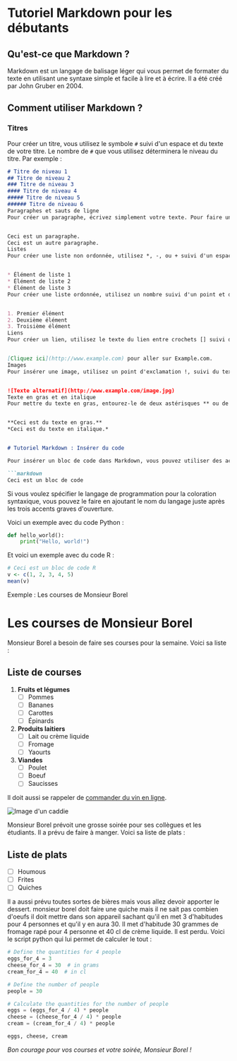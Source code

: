 # Tutoriel Markdown pour les débutants

## Qu'est-ce que Markdown ?

Markdown est un langage de balisage léger qui vous permet de formater du texte en utilisant une syntaxe simple et facile à lire et à écrire. Il a été créé par John Gruber en 2004.

## Comment utiliser Markdown ?

### Titres

Pour créer un titre, vous utilisez le symbole `#` suivi d'un espace et du texte de votre titre. Le nombre de `#` que vous utilisez déterminera le niveau du titre. Par exemple :

```markdown
# Titre de niveau 1
## Titre de niveau 2
### Titre de niveau 3
#### Titre de niveau 4
##### Titre de niveau 5
###### Titre de niveau 6
Paragraphes et sauts de ligne
Pour créer un paragraphe, écrivez simplement votre texte. Pour faire un saut de ligne, ajoutez deux espaces à la fin de la ligne.


Ceci est un paragraphe.
Ceci est un autre paragraphe.
Listes
Pour créer une liste non ordonnée, utilisez *, -, ou + suivi d'un espace et du texte de l'élément de la liste. Par exemple :


* Élément de liste 1
* Élément de liste 2
* Élément de liste 3
Pour créer une liste ordonnée, utilisez un nombre suivi d'un point et d'un espace. Par exemple :


1. Premier élément
2. Deuxième élément
3. Troisième élément
Liens
Pour créer un lien, utilisez le texte du lien entre crochets [] suivi de l'URL entre parenthèses (). Par exemple :


[Cliquez ici](http://www.example.com) pour aller sur Example.com.
Images
Pour insérer une image, utilisez un point d'exclamation !, suivi du texte alternatif entre crochets [] et de l'URL de l'image entre parenthèses (). Par exemple :


![Texte alternatif](http://www.example.com/image.jpg)
Texte en gras et en italique
Pour mettre du texte en gras, entourez-le de deux astérisques ** ou de deux tirets bas __. Pour mettre du texte en italique, entourez-le d'un astérisque * ou d'un tiret bas _. Par exemple :


**Ceci est du texte en gras.**
*Ceci est du texte en italique.*


# Tutoriel Markdown : Insérer du code

Pour insérer un bloc de code dans Markdown, vous pouvez utiliser des accents graves (```). Vous devez placer trois accents graves avant et après votre bloc de code. Par exemple :

```markdown
Ceci est un bloc de code
```

Si vous voulez spécifier le langage de programmation pour la coloration syntaxique, vous pouvez le faire en ajoutant le nom du langage juste après les trois accents graves d'ouverture.

Voici un exemple avec du code Python :

```python
def hello_world():
    print("Hello, world!")
```

Et voici un exemple avec du code R :

```R
# Ceci est un bloc de code R
v <- c(1, 2, 3, 4, 5)
mean(v)
```



Exemple : Les courses de Monsieur Borel

# Les courses de Monsieur Borel

Monsieur Borel a besoin de faire ses courses pour la semaine. Voici sa liste :

## Liste de courses

1. **Fruits et légumes**
   - [ ] Pommes
   - [ ] Bananes
   - [ ] Carottes
   - [ ] Épinards
2. **Produits laitiers**
   - [ ] Lait ou crème liquide
   - [ ] Fromage
   - [ ] Yaourts
3. **Viandes**
   - [ ] Poulet
   - [ ] Boeuf
   - [ ] Saucisses

Il doit aussi se rappeler de [commander du vin en ligne](http://www.invinoveritas.com).

![Image d'un caddie](http://www.example.com/shopping-cart.jpg)

Monsieur Borel prévoit une grosse soirée pour ses collègues et les étudiants. Il a prévu de faire à manger. Voici sa liste de plats :

## Liste de plats

- [ ] Houmous
- [ ] Frites
- [ ] Quiches

Il a aussi prévu toutes sortes de bières mais vous allez devoir apporter le dessert.
monsieur borel doit faire une quiche mais il ne sait pas combien d'oeufs il doit mettre dans son appareil sachant qu'il en met 3 d'habitudes pour 4 personnes et qu'il y en aura 30. Il met d'habitude 30 grammes de fromage rapé pour 4 personne et 40 cl de crème liquide. Il est perdu.
Voici le script python qui lui permet de calculer le tout :

```python
# Define the quantities for 4 people
eggs_for_4 = 3
cheese_for_4 = 30  # in grams
cream_for_4 = 40  # in cl

# Define the number of people
people = 30

# Calculate the quantities for the number of people
eggs = (eggs_for_4 / 4) * people
cheese = (cheese_for_4 / 4) * people
cream = (cream_for_4 / 4) * people

eggs, cheese, cream
```

*Bon courage pour vos courses et votre soirée, Monsieur Borel !*
